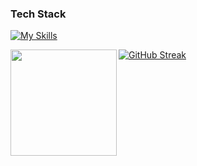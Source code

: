### Tech Stack
[![My Skills](https://skillicons.dev/icons?i=ruby,rails,js,ts,bun,react,vite,remix,nextjs,vitest,cs,java,python,fastapi,postgres,redis,mysql,aws,gcp,vercel,heroku,kali&theme=dark)](https://skillicons.dev)

<a href="https://github.com/ynori123">
  <img align="left" height="170px" src="https://github-readme-stats-xi-green-21.vercel.app/api?username=ynori123&count_private=true&show_icons=true&theme=cobalt" />
</a>

[![GitHub Streak](https://streak-stats.demolab.com?user=ynori123&theme=tokyonight-duo&border_radius=5)](https://git.io/streak-stats)
